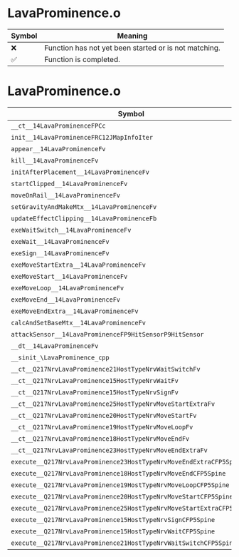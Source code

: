 # LavaProminence.o
| Symbol | Meaning 
| ------------- | ------------- 
| :x: | Function has not yet been started or is not matching. 
| :white_check_mark: | Function is completed. 


# LavaProminence.o
| Symbol | Decompiled? |
| ------------- | ------------- |
| `__ct__14LavaProminenceFPCc` | :x: |
| `init__14LavaProminenceFRC12JMapInfoIter` | :x: |
| `appear__14LavaProminenceFv` | :x: |
| `kill__14LavaProminenceFv` | :x: |
| `initAfterPlacement__14LavaProminenceFv` | :x: |
| `startClipped__14LavaProminenceFv` | :x: |
| `moveOnRail__14LavaProminenceFv` | :x: |
| `setGravityAndMakeMtx__14LavaProminenceFv` | :x: |
| `updateEffectClipping__14LavaProminenceFb` | :x: |
| `exeWaitSwitch__14LavaProminenceFv` | :x: |
| `exeWait__14LavaProminenceFv` | :x: |
| `exeSign__14LavaProminenceFv` | :x: |
| `exeMoveStartExtra__14LavaProminenceFv` | :x: |
| `exeMoveStart__14LavaProminenceFv` | :x: |
| `exeMoveLoop__14LavaProminenceFv` | :x: |
| `exeMoveEnd__14LavaProminenceFv` | :x: |
| `exeMoveEndExtra__14LavaProminenceFv` | :x: |
| `calcAndSetBaseMtx__14LavaProminenceFv` | :x: |
| `attackSensor__14LavaProminenceFP9HitSensorP9HitSensor` | :x: |
| `__dt__14LavaProminenceFv` | :x: |
| `__sinit_\LavaProminence_cpp` | :x: |
| `__ct__Q217NrvLavaProminence21HostTypeNrvWaitSwitchFv` | :x: |
| `__ct__Q217NrvLavaProminence15HostTypeNrvWaitFv` | :x: |
| `__ct__Q217NrvLavaProminence15HostTypeNrvSignFv` | :x: |
| `__ct__Q217NrvLavaProminence25HostTypeNrvMoveStartExtraFv` | :x: |
| `__ct__Q217NrvLavaProminence20HostTypeNrvMoveStartFv` | :x: |
| `__ct__Q217NrvLavaProminence19HostTypeNrvMoveLoopFv` | :x: |
| `__ct__Q217NrvLavaProminence18HostTypeNrvMoveEndFv` | :x: |
| `__ct__Q217NrvLavaProminence23HostTypeNrvMoveEndExtraFv` | :x: |
| `execute__Q217NrvLavaProminence23HostTypeNrvMoveEndExtraCFP5Spine` | :x: |
| `execute__Q217NrvLavaProminence18HostTypeNrvMoveEndCFP5Spine` | :x: |
| `execute__Q217NrvLavaProminence19HostTypeNrvMoveLoopCFP5Spine` | :x: |
| `execute__Q217NrvLavaProminence20HostTypeNrvMoveStartCFP5Spine` | :x: |
| `execute__Q217NrvLavaProminence25HostTypeNrvMoveStartExtraCFP5Spine` | :x: |
| `execute__Q217NrvLavaProminence15HostTypeNrvSignCFP5Spine` | :x: |
| `execute__Q217NrvLavaProminence15HostTypeNrvWaitCFP5Spine` | :x: |
| `execute__Q217NrvLavaProminence21HostTypeNrvWaitSwitchCFP5Spine` | :x: |
